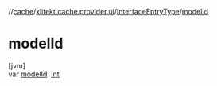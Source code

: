 //[cache](../../../index.md)/[xlitekt.cache.provider.ui](../index.md)/[InterfaceEntryType](index.md)/[modelId](model-id.md)

# modelId

[jvm]\
var [modelId](model-id.md): [Int](https://kotlinlang.org/api/latest/jvm/stdlib/kotlin/-int/index.html)
